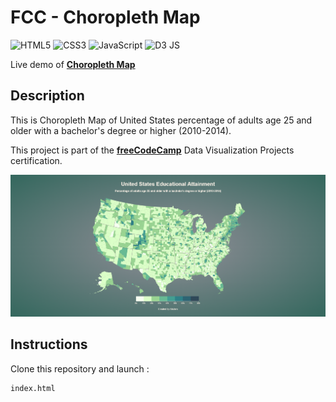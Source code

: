 # FCC - Choropleth Map

![HTML5](https://img.shields.io/badge/html5-%23E34F26.svg?style=for-the-badge&logo=html5&logoColor=white)
![CSS3](https://img.shields.io/badge/css3-%231572B6.svg?style=for-the-badge&logo=css3&logoColor=white)
![JavaScript](https://img.shields.io/badge/javascript-%23323330.svg?style=for-the-badge&logo=javascript&logoColor=%23F7DF1E)
![D3 JS](https://img.shields.io/badge/d3%20js-F9A03C?style=for-the-badge&logo=d3.js&logoColor=white)

Live demo of **[Choropleth Map](https://codepen.io/odakris/full/WNYpEJW)**

## Description

This is Choropleth Map of United States percentage of adults age 25 and older with a bachelor's degree or higher (2010-2014).

This project is part of the **[freeCodeCamp](https://www.freecodecamp.org/learn/data-visualization/data-visualization-projects/visualize-data-with-a-choropleth-map)** Data Visualization Projects certification.

<p align="center">
  <img src="./images/choropleth_map.png">
</p>

## Instructions

Clone this repository and launch :

```
index.html
```
